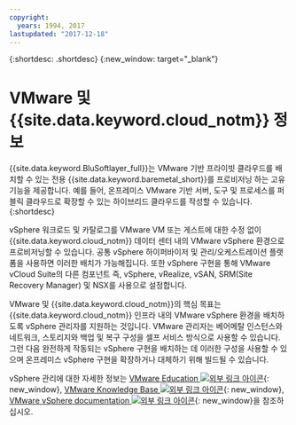 ```yaml
---
copyright:
  years: 1994, 2017
lastupdated: "2017-12-18"
---
```


{:shortdesc: .shortdesc}
{:new_window: target="_blank"}

# VMware 및 {{site.data.keyword.cloud_notm}} 정보

{{site.data.keyword.BluSoftlayer_full}}는 VMware 기반 프라이빗 클라우드를 배치할 수 있는 전용 {{site.data.keyword.baremetal_short}}를 프로비저닝 하는 고유 기능을 제공합니다. 예를 들어, 온프레미스 VMware 기반 서버, 도구 및 프로세스를 퍼블릭 클라우드로 확장할 수 있는 하이브리드 클라우드를 작성할 수 있습니다. {:shortdesc}

<!--VMware administrators can quickly realize cost-effective hybrid cloud characteristics by deploying into the IBM enterprise-grade Global Cloud.-->vSphere 워크로드 및 카탈로그를 VMware VM 또는 게스트에 대한 수정 없이 {{site.data.keyword.cloud_notm}} 데이터 센터 내의 VMware vSphere 환경으로 프로비저닝할 수 있습니다. 공통 vSphere 하이퍼바이저 및 관리/오케스트레이션 플랫폼을 사용하면 이러한 배치가 가능해집니다. 또한 vSphere 구현을 통해 VMware vCloud Suite의 다른 컴포넌트 즉, vSphere, vRealize, vSAN, SRM(Site Recovery Manager) 및 NSX를 사용으로 설정합니다.

VMware 및 {{site.data.keyword.cloud_notm}}의 핵심 목표는 {{site.data.keyword.cloud_notm}} 인프라 내의 VMware vSphere 환경을 배치하도록 vSphere 관리자를 지원하는 것입니다. VMware 관리자는 베어메탈 인스턴스와 네트워크, 스토리지와 백업 및 복구 구성을 셀프 서비스 방식으로 사용할 수 있습니다. 그런 다음 완전하게 작동되는 vSphere 구현을 배치하는 데 이러한 구성을 사용할 수 있으며 온프레미스 vSphere 구현을 확장하거나 대체하기 위해 빌드될 수 있습니다. 

vSphere 관리에 대한 자세한 정보는 [VMware Education ![외부 링크 아이콘](../../icons/launch-glyph.svg "외부 링크 아이콘")](http://mylearn.vmware.com/mgrreg/index.cfm){: new_window}, [VMware Knowledge Base ![외부 링크 아이콘](../../icons/launch-glyph.svg "외부 링크 아이콘")](https://kb.vmware.com/){: new_window}, [VMware vSphere documentation ![외부 링크 아이콘](../../icons/launch-glyph.svg "외부 링크 아이콘")](https://docs.vmware.com/en/VMware-vSphere/index.html){: new_window}을 참조하십시오. 
